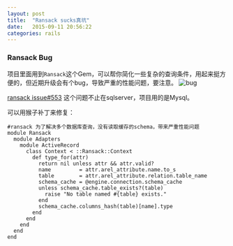 ```yaml
---
layout: post
title:  "Ransack sucks真坑"
date:   2015-09-11 20:56:22
categories: rails
---
```


### Ransack Bug
项目里面用到`Ransack`这个Gem，可以帮你简化一些复杂的查询条件，用起来挺方便的，但近期升级会有个bug，导致严重的性能问题，要注意。
![bug](https://cloud.githubusercontent.com/assets/3198439/9806640/b0512278-5879-11e5-97ac-4974d25c2d89.png)

[ransack issue#553](https://github.com/activerecord-hackery/ransack/issues/553) 这个问题不止在sqlserver，项目用的是Mysql。

可以用猴子补丁来修复：

    #ransack 为了解决多个数据库查询，没有读取缓存的schema，带来严重性能问题
    module Ransack
      module Adapters
        module ActiveRecord
          class Context < ::Ransack::Context
            def type_for(attr)
              return nil unless attr && attr.valid?
              name         = attr.arel_attribute.name.to_s
              table        = attr.arel_attribute.relation.table_name
              schema_cache = @engine.connection.schema_cache
              unless schema_cache.table_exists?(table)
                raise "No table named #{table} exists."
              end
              schema_cache.columns_hash(table)[name].type
            end
          end
        end
      end
    end
